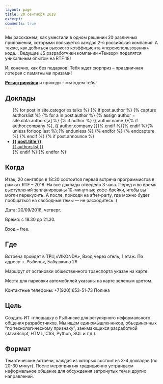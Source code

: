 ```yaml
---
layout: page
title: 20 сентября 2018
excerpt:
comments: true
---
```


Мы расскажем, как уместили в одном решении 20 различных приложений, которыми пользуется каждая 2-я российская компания! А также, как добиться высокого коэффициента «переиспользования» кода... Ведущие JS разработчики компании «Тензор» поделятся уникальным опытом на RTF 18!

И, конечно, как без подарков! Тебя ждет сюрприз – праздничная лотерея с памятными призами!

[**Регистрируйся**][register] и приходи – мы ждем тебя!


Доклады
-------

<ul class="post-list">
{% for post in site.categories.talks %}
  {% if post.author %}
    {% capture authorslist %}
      {% for a in post.author %}
        {% assign author = site.data.authors[a] %}
        {% if author %} {{ author.name }}{% if author.company %}, {{ author.company }}{% endif %}{% endif %}{% unless forloop.last %};{% endunless %}
      {% endfor %}
    {% endcapture %}
  {% endif %}
  {% if post.announce %}
  <li><a href="{{ site.url }}{{ post.url }}"><b>{{ post.title }}</b><br/>{{ authorslist }}</a></li>
  {% endif %}
{% endfor %}
</ul>

Когда
-----

Итак, 20 сентября в 18:30 состоится первая встреча программистов в рамках RTF – 2018. На все доклады отведено 3 часа. Перед и во время выступлений запланированы 10-минутные кофе-брейки, чтобы вы могли перекусить. А после, приходи на after-party, где можно будет пообщаться на свободные темы — не расходитесь :)

Дата: 20/09/2018, четверг.

Время: с 18.30 до 21.30.

Вход – free.

Где
---

Встреча пройдет в ТРЦ «VIKONDA», Вход через отель, 1 этаж. По адресу: г. Рыбинск, Бабушкина 29.

Маршрут от остановки общественного транспорта указан на карте.

Места для парковки автомобилей указаны на карте зеленым цветом.

Контактные телефоны: +7(920) 653-51-73 Полина


<script type="text/javascript" charset="utf-8" async src="https://api-maps.yandex.ru/services/constructor/1.0/js/?um=constructor%3Acd52f8c116e73c39bb701429ca0e459d78ce8793e4e75da7c77b2f9773f0cddc&amp;width=687&amp;height=502&amp;lang=ru_RU&amp;scroll=true"></script>


Цель
---

Создать ИТ –площадку в Рыбинске для регулярного неформального общения разработчиков. Мы ищем единомышленников, объединенных “по технологическому признаку”, занимающихся разработкой (JavaScript, HTML, CSS, Python, SQL и т.д.).

Формат
---

Тематические встречи, каждая из которых состоит из 3-4 докладов (по 20-30 минут). После мероприятия традиционно устраиваем неформальное общение для обсуждения затронутых тем и других направлений.


<!--
<ul class="post-list">
{% for post in site.posts limit:10 %}
  <li><article><a href="{{ site.url }}{{ post.url }}">{{ post.title }} <span class="entry-date"><time datetime="{{ post.date | date_to_xmlschema }}">{{ post.date | date: "%B %d, %Y" }}</time></span></a></article></li>
{% endfor %}
</ul>
-->

[register]: /register/
[place]: http://territory3000.ru/
[tensor]: http://tensor.ru/
[speakers]: /speakers/
